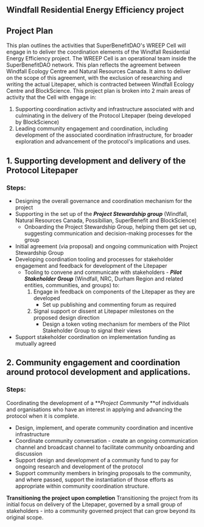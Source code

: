 ## Windfall Residential Energy Efficiency project
## Project Plan
This plan outlines the activities that SuperBenefitDAO's WREEP Cell will engage in to deliver the coordination elements of the Windfall Residential Energy Efficiency project. The WREEP Cell is an operational team inside the SuperBenefitDAO network.
This plan reflects the agreement between Windfall Ecology Centre and Natural Resources Canada. It aims to deliver on the scope of this agreement, with the exclusion of researching and writing the actual Litepaper, which is contracted between Windfall Ecology Centre and BlockScience. 
This project plan is broken into 2 main areas of activity that the Cell with engage in:
1. Supporting coordination activity and infrastructure associated with and culminating in the delivery of the Protocol Litepaper (being developed by BlockScience)
2. Leading community engagement and coordination, including development of the associated coordination infrastructure, for broader exploration and advancement of the protocol's implications and uses.

## **1. Supporting development and delivery of the Protocol Litepaper**
### **Steps:**
- Designing the overall governance and coordination mechanism for the project
- Supporting in the set up of the **_Project Stewardship_ _group_** (Windfall, Natural Resources Canada, Possibilian, SuperBenefit and BlockScience)
	- Onboarding the Project Stewardship Group, helping them get set up, suggesting communication and decision-making processes for the group
- Initial agreement (via proposal) and ongoing communication with Project Stewardship Group
- Developing coordination tooling and processes for stakeholder engagement and feedback for development of the Litepaper
	- Tooling to convene and communicate with stakeholders - _**Pilot Stakeholder Group**_ (Windfall, NRC, Durham Region and related entities, communities, and groups) to:
		1. Engage in feedback on components of the Litepaper as they are developed
			- Set up publishing and commenting forum as required 
		2. Signal support or dissent at Litepaper milestones on the proposed design direction
			- Design a token voting mechanism for members of the Pilot Stakeholder Group to signal their views
- Support stakeholder coordination on implementation funding as mutually agreed

## **2. Community engagement and coordination around protocol development and applications.**
### **Steps:**
Coordinating the development of a **_Project Community_ **of individuals and organisations who have an interest in applying and advancing the protocol when it is complete.
- Design, implement, and operate community coordination and incentive infrastructure
- Coordinate community conversation - create an ongoing communication channel and broadcast channel to facilitate community onboarding and discussion 
- Support design and development of a community fund to pay for ongoing research and development of the protocol
- Support community members in bringing proposals to the community, and where passed, support the instantiation of those efforts as appropriate within community coordination structure.

**Transitioning the project upon completion**
Transitioning the project from its initial focus on delivery of the Litepaper, governed by a small group of stakeholders - into a community governed project that can grow beyond its original scope.  
